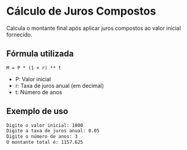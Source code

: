 # Cálculo de Juros Compostos

Calcula o montante final após aplicar juros compostos ao valor inicial fornecido.

## Fórmula utilizada
```
M = P * (1 + r) ** t
```
- P: Valor inicial
- r: Taxa de juros anual (em decimal)
- t: Número de anos

## Exemplo de uso
```bash
Digite o valor inicial: 1000
Digite a taxa de juros anual: 0.05
Digite o número de anos: 3
O montante total é: 1157.625
```